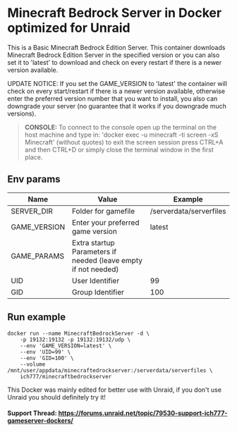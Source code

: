 # Minecraft Bedrock Server in Docker optimized for Unraid
This is a Basic Minecraft Bedrock Edition Server.
This container downloads Minecraft Bedrock Edition Server in the specified version or you can also set it to 'latest' to download and check on every restart if there is a newer version available.

UPDATE NOTICE: If you set the GAME_VERSION to 'latest' the container will check on every start/restart if there is a newer version available, otherwise enter the preferred version number that you want to install, you also can downgrade your server (no guarantee that it works if you downgrade much versions).

>**CONSOLE:** To connect to the console open up the terminal on the host machine and type in: 'docker exec -u minecraft -ti <Name of your Container> screen -xS Minecraft' (without quotes) to exit the screen session press CTRL+A and then CTRL+D or simply close the terminal window in the first place.

## Env params
| Name | Value | Example |
| --- | --- | --- |
| SERVER_DIR | Folder for gamefile | /serverdata/serverfiles |
| GAME_VERSION | Enter your preferred game version | latest |
| GAME_PARAMS | Extra startup Parameters if needed (leave empty if not needed) | |
| UID | User Identifier | 99 |
| GID | Group Identifier | 100 |

## Run example
```
docker run --name MinecraftBedrockServer -d \
	-p 19132:19132 -p 19132:19132/udp \
	--env 'GAME_VERSION=latest' \
	--env 'UID=99' \
	--env 'GID=100' \
	--volume /mnt/user/appdata/minecraftedrockserver:/serverdata/serverfiles \
	ich777/minecraftbedrockserver
```

This Docker was mainly edited for better use with Unraid, if you don't use Unraid you should definitely try it!

#### Support Thread: https://forums.unraid.net/topic/79530-support-ich777-gameserver-dockers/